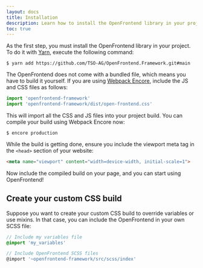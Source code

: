 ```yaml
---
layout: docs
title: Installation
description: Learn how to install the OpenFrontend library in your project
toc: true
---
```



As the first step, you must install the OpenFrontend library in your project. To do it with [Yarn](https://yarnpkg.com/),
execute the following command:

```shell
$ yarn add https://github.com/TSO-AG/OpenFrontend.Framework.git#main
```

The OpenFrontend does not come with a bundled file, which means you have to build it yourself.
If you are using [Webpack Encore](https://github.com/symfony/webpack-encore), include the JS and CSS files as follows:

```js
import 'openfrontend-framework'
import 'openfrontend-framework/dist/open-frontend.css'
```

This will import all the CSS and JS files into your project build. You can compile your build using Webpack Encore now:

```shell
$ encore production
```

While the build is getting done, ensure you include the viewport meta tag in the `<head>` section of your website:

```html
<meta name="viewport" content="width=device-width, initial-scale=1">
```

Now include the compiled build on your page, and you can start using OpenFrontend!

## Create your custom CSS build

Suppose you want to create your custom CSS build to override variables or use mixins. In that case, you can
include the OpenFrontend in your own SCSS file:

```scss
// Include my variables file
@import 'my_variables'

// Include OpenFrontend SCSS files
@import '~openfrontend-framework/src/scss/index'
```
